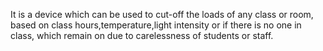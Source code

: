 It is a device which can be used to cut-off the loads of any class or room, based on class hours,temperature,light intensity or if there is no one in class,  which remain on due to carelessness of students or staff.
